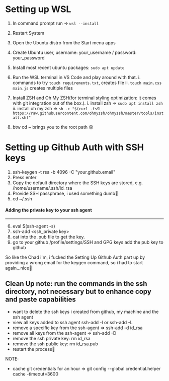 # Setting up WSL

1. In command prompt run => `wsl --install`

2. Restart System

3. Open the Ubuntu distro from the Start menu apps

4. Create Ubuntu user, username: your_username / password: your_password

5. Install most recent ubuntu packages: `sudo apt update`

6. Run the WSL terminal in VS Code and play around with that.
   i. commands to try `touch requirements.txt`, creates file
   ii. `touch main.css main.js` creates multiple files

7. Install ZSH and Oh My ZSH(for terminal styling optimization: it comes with git integration out of the box.).
   i. install zsh => `sudo apt install zsh`
   ii. install oh my zsh => `sh -c "$(curl -fsSL https://raw.githubusercontent.com/ohmyzsh/ohmyzsh/master/tools/install.sh)"`

8. btw cd ~ brings you to the root path 😲

# Setting up Github Auth with SSH keys

1. ssh-keygen -t rsa -b 4096 -C "your.github.email"
2. Press enter
3. Copy the default directory where the SSH keys are stored, e.g. /home/username/.ssh/id_rsa
4. Provide SSH passphrase, i used something dumb🙂
5. cd ~/.ssh

#### Adding the private key to your ssh agent

---

6. eval $(ssh-agent -s)
7. ssh-add <ssh_private key>
8. cat into the .pub file to get the key.
9. go to your github /profile/settings/SSH and GPG keys add the pub key to github

So like the Chad i'm, i fucked the Setting Up Github Auth part up by providing a wrong email for the keygen command, so i had to start again...nice🙂

## Clean Up note: run the commands in the ssh directory, not necessary but to enhance copy and paste capabilities

- want to delete the ssh keys i created from github, my machine and the ssh agent
- view all keys added to ssh agent ssh-add -l or ssh-add -L
- remove a specific key from the ssh-agent => ssh-add -d id_rsa
- remove all keys from the ssh-agent => ssh-add -D
- remove the ssh private key: rm id_rsa
- remove the ssh public key: rm id_rsa.pub
- restart the process🥲

NOTE:

- cache git credentials for an hour => git config --global credential.helper cache -timeout=3600

